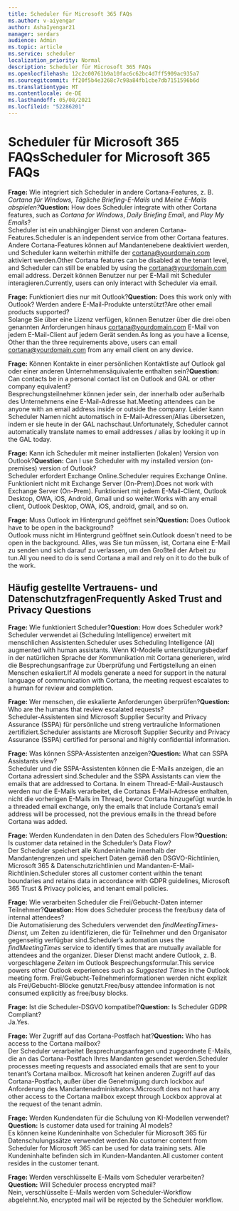```yaml
---
title: Scheduler für Microsoft 365 FAQs
ms.author: v-aiyengar
author: AshaIyengar21
manager: serdars
audience: Admin
ms.topic: article
ms.service: scheduler
localization_priority: Normal
description: Scheduler für Microsoft 365 FAQs
ms.openlocfilehash: 12c2c00761b9a10fac6c62bc4d7ff5909ac935a7
ms.sourcegitcommit: ff20f5b4e3268c7c98a84fb1cbe7db7151596b6d
ms.translationtype: MT
ms.contentlocale: de-DE
ms.lasthandoff: 05/08/2021
ms.locfileid: "52286201"
---
```

# <a name="scheduler-for-microsoft-365-faqs"></a><span data-ttu-id="a6d8d-103">Scheduler für Microsoft 365 FAQs</span><span class="sxs-lookup"><span data-stu-id="a6d8d-103">Scheduler for Microsoft 365 FAQs</span></span>

<span data-ttu-id="a6d8d-104">**Frage:** Wie integriert sich Scheduler in andere Cortana-Features, z. B. *Cortana für Windows,* *Tägliche Briefing-E-Mails* und *Meine E-Mails abspielen?*</span><span class="sxs-lookup"><span data-stu-id="a6d8d-104">**Question:** How does Scheduler integrate with other Cortana features, such as *Cortana for Windows*, *Daily Briefing Email*, and *Play My Emails*?</span></span></br>
<span data-ttu-id="a6d8d-105">Scheduler ist ein unabhängiger Dienst von anderen Cortana-Features.</span><span class="sxs-lookup"><span data-stu-id="a6d8d-105">Scheduler is an independent service from other Cortana features.</span></span> <span data-ttu-id="a6d8d-106">Andere Cortana-Features können auf Mandantenebene deaktiviert werden, und Scheduler kann weiterhin mithilfe der cortana@yourdomain.com aktiviert werden.</span><span class="sxs-lookup"><span data-stu-id="a6d8d-106">Other Cortana features can be disabled at the tenant level, and Scheduler can still be enabled by using the cortana@yourdomain.com email address.</span></span> <span data-ttu-id="a6d8d-107">Derzeit können Benutzer nur per E-Mail mit Scheduler interagieren.</span><span class="sxs-lookup"><span data-stu-id="a6d8d-107">Currently, users can only interact with Scheduler via email.</span></span>

<span data-ttu-id="a6d8d-108">**Frage:** Funktioniert dies nur mit Outlook?</span><span class="sxs-lookup"><span data-stu-id="a6d8d-108">**Question:** Does this work only with Outlook?</span></span> <span data-ttu-id="a6d8d-109">Werden andere E-Mail-Produkte unterstützt?</span><span class="sxs-lookup"><span data-stu-id="a6d8d-109">Are other email products supported?</span></span></br>
<span data-ttu-id="a6d8d-110">Solange Sie über eine Lizenz verfügen, können Benutzer über die drei oben genannten Anforderungen hinaus cortana@yourdomain.com E-Mail von jedem E-Mail-Client auf jedem Gerät senden.</span><span class="sxs-lookup"><span data-stu-id="a6d8d-110">As long as you have a license, Other than the three requirements above, users can email cortana@yourdomain.com from any email client on any device.</span></span>

<span data-ttu-id="a6d8d-111">**Frage:** Können Kontakte in einer persönlichen Kontaktliste auf Outlook gal oder einer anderen Unternehmensäquivalente enthalten sein?</span><span class="sxs-lookup"><span data-stu-id="a6d8d-111">**Question:** Can contacts be in a personal contact list on Outlook and GAL or other company equivalent?</span></span></br>
<span data-ttu-id="a6d8d-112">Besprechungsteilnehmer können jeder sein, der innerhalb oder außerhalb des Unternehmens eine E-Mail-Adresse hat.</span><span class="sxs-lookup"><span data-stu-id="a6d8d-112">Meeting attendees can be anyone with an email address inside or outside the company.</span></span> <span data-ttu-id="a6d8d-113">Leider kann Scheduler Namen nicht automatisch in E-Mail-Adressen/Alias übersetzen, indem er sie heute in der GAL nachschaut.</span><span class="sxs-lookup"><span data-stu-id="a6d8d-113">Unfortunately, Scheduler cannot automatically translate names to email addresses / alias by looking it up in the GAL today.</span></span>

<span data-ttu-id="a6d8d-114">**Frage:** Kann ich Scheduler mit meiner installierten (lokalen) Version von Outlook?</span><span class="sxs-lookup"><span data-stu-id="a6d8d-114">**Question:** Can I use Scheduler with my installed version (on-premises) version of Outlook?</span></span></br>
<span data-ttu-id="a6d8d-115">Scheduler erfordert Exchange Online.</span><span class="sxs-lookup"><span data-stu-id="a6d8d-115">Scheduler requires Exchange Online.</span></span> <span data-ttu-id="a6d8d-116">Funktioniert nicht mit Exchange Server (On-Prem).</span><span class="sxs-lookup"><span data-stu-id="a6d8d-116">Does not work with Exchange Server (On-Prem).</span></span> <span data-ttu-id="a6d8d-117">Funktioniert mit jedem E-Mail-Client, Outlook Desktop, OWA, iOS, Android, Gmail und so weiter.</span><span class="sxs-lookup"><span data-stu-id="a6d8d-117">Works with any email client, Outlook Desktop, OWA, iOS, android, gmail, and so on.</span></span>

<span data-ttu-id="a6d8d-118">**Frage:** Muss Outlook im Hintergrund geöffnet sein?</span><span class="sxs-lookup"><span data-stu-id="a6d8d-118">**Question:** Does Outlook have to be open in the background?</span></span></br>
<span data-ttu-id="a6d8d-119">Outlook muss nicht im Hintergrund geöffnet sein.</span><span class="sxs-lookup"><span data-stu-id="a6d8d-119">Outlook doesn't need to be open in the background.</span></span> <span data-ttu-id="a6d8d-120">Alles, was Sie tun müssen, ist, Cortana eine E-Mail zu senden und sich darauf zu verlassen, um den Großteil der Arbeit zu tun.</span><span class="sxs-lookup"><span data-stu-id="a6d8d-120">All you need to do is send Cortana a mail and rely on it to do the bulk of the work.</span></span>

## <a name="frequently-asked-trust-and-privacy-questions"></a><span data-ttu-id="a6d8d-121">Häufig gestellte Vertrauens- und Datenschutzfragen</span><span class="sxs-lookup"><span data-stu-id="a6d8d-121">Frequently Asked Trust and Privacy Questions</span></span>

<span data-ttu-id="a6d8d-122">**Frage:** Wie funktioniert Scheduler?</span><span class="sxs-lookup"><span data-stu-id="a6d8d-122">**Question:** How does Scheduler work?</span></span></br>
<span data-ttu-id="a6d8d-123">Scheduler verwendet ai (Scheduling Intelligence) erweitert mit menschlichen Assistenten.</span><span class="sxs-lookup"><span data-stu-id="a6d8d-123">Scheduler uses Scheduling Intelligence (AI) augmented with human assistants.</span></span> <span data-ttu-id="a6d8d-124">Wenn KI-Modelle unterstützungsbedarf in der natürlichen Sprache der Kommunikation mit Cortana generieren, wird die Besprechungsanfrage zur Überprüfung und Fertigstellung an einen Menschen eskaliert.</span><span class="sxs-lookup"><span data-stu-id="a6d8d-124">If AI models generate a need for support in the natural language of communication with Cortana, the meeting request escalates to a human for review and completion.</span></span>

<span data-ttu-id="a6d8d-125">**Frage:** Wer menschen, die eskalierte Anforderungen überprüfen?</span><span class="sxs-lookup"><span data-stu-id="a6d8d-125">**Question:** Who are the humans that review escalated requests?</span></span> </br>
<span data-ttu-id="a6d8d-126">Scheduler-Assistenten sind Microsoft Supplier Security and Privacy Assurance (SSPA) für persönliche und streng vertrauliche Informationen zertifiziert.</span><span class="sxs-lookup"><span data-stu-id="a6d8d-126">Scheduler assistants are Microsoft Supplier Security and Privacy Assurance (SSPA) certified for personal and highly confidential information.</span></span> 

<span data-ttu-id="a6d8d-127">**Frage:** Was können SSPA-Assistenten anzeigen?</span><span class="sxs-lookup"><span data-stu-id="a6d8d-127">**Question:** What can SSPA Assistants view?</span></span></br>
<span data-ttu-id="a6d8d-128">Scheduler und die SSPA-Assistenten können die E-Mails anzeigen, die an Cortana adressiert sind.</span><span class="sxs-lookup"><span data-stu-id="a6d8d-128">Scheduler and the SSPA Assistants can view  the emails that are addressed to Cortana.</span></span> <span data-ttu-id="a6d8d-129">In einem Thread-E-Mail-Austausch werden nur die E-Mails verarbeitet, die Cortanas E-Mail-Adresse enthalten, nicht die vorherigen E-Mails im Thread, bevor Cortana hinzugefügt wurde.</span><span class="sxs-lookup"><span data-stu-id="a6d8d-129">In a threaded email exchange, only the emails that include Cortana’s email address will be processed, not the previous emails in the thread before Cortana was added.</span></span>   

<span data-ttu-id="a6d8d-130">**Frage:** Werden Kundendaten in den Daten des Schedulers Flow?</span><span class="sxs-lookup"><span data-stu-id="a6d8d-130">**Question:** Is customer data retained in the Scheduler’s Data Flow?</span></span> </br>
<span data-ttu-id="a6d8d-131">Der Scheduler speichert alle Kundeninhalte innerhalb der Mandantengrenzen und speichert Daten gemäß den DSGVO-Richtlinien, Microsoft 365 & Datenschutzrichtlinien und Mandanten-E-Mail-Richtlinien.</span><span class="sxs-lookup"><span data-stu-id="a6d8d-131">Scheduler stores all customer content within the tenant boundaries and retains data in accordance with GDPR guidelines, Microsoft 365 Trust & Privacy policies, and tenant email policies.</span></span>

<span data-ttu-id="a6d8d-132">**Frage:** Wie verarbeiten Scheduler die Frei/Gebucht-Daten interner Teilnehmer?</span><span class="sxs-lookup"><span data-stu-id="a6d8d-132">**Question:** How does Scheduler process the free/busy data of internal attendees?</span></span> </br>
<span data-ttu-id="a6d8d-133">Die Automatisierung des Schedulers verwendet den *findMeetingTimes-Dienst,* um Zeiten zu identifizieren, die für Teilnehmer und den Organisator gegenseitig verfügbar sind.</span><span class="sxs-lookup"><span data-stu-id="a6d8d-133">Scheduler’s automation uses the *findMeetingTimes* service to identify times that are mutually available for attendees and the organizer.</span></span> <span data-ttu-id="a6d8d-134">Dieser Dienst macht andere Outlook, z. B. vorgeschlagene *Zeiten* im Outlook Besprechungsformular.</span><span class="sxs-lookup"><span data-stu-id="a6d8d-134">This service powers other Outlook experiences such as *Suggested Times* in the Outlook meeting form.</span></span> <span data-ttu-id="a6d8d-135">Frei/Gebucht-Teilnehmerinformationen werden nicht explizit als Frei/Gebucht-Blöcke genutzt.</span><span class="sxs-lookup"><span data-stu-id="a6d8d-135">Free/busy attendee information is not consumed explicitly as free/busy blocks.</span></span> 

<span data-ttu-id="a6d8d-136">**Frage:** Ist die Scheduler-DSGVO kompatibel?</span><span class="sxs-lookup"><span data-stu-id="a6d8d-136">**Question:** Is Scheduler GDPR Compliant?</span></span> </br>
<span data-ttu-id="a6d8d-137">Ja.</span><span class="sxs-lookup"><span data-stu-id="a6d8d-137">Yes.</span></span>

<span data-ttu-id="a6d8d-138">**Frage:** Wer Zugriff auf das Cortana-Postfach hat?</span><span class="sxs-lookup"><span data-stu-id="a6d8d-138">**Question:** Who has access to the Cortana mailbox?</span></span> </br>
<span data-ttu-id="a6d8d-139">Der Scheduler verarbeitet Besprechungsanfragen und zugeordnete E-Mails, die an das Cortana-Postfach Ihres Mandanten gesendet werden.</span><span class="sxs-lookup"><span data-stu-id="a6d8d-139">Scheduler processes meeting requests and associated emails that are sent to your tenant’s Cortana mailbox.</span></span> <span data-ttu-id="a6d8d-140">Microsoft hat keinen anderen Zugriff auf das Cortana-Postfach, außer über die Genehmigung durch lockbox auf Anforderung des Mandantenadministrators.</span><span class="sxs-lookup"><span data-stu-id="a6d8d-140">Microsoft does not have any other access to the Cortana mailbox except through Lockbox approval at the request of the tenant admin.</span></span>  

<span data-ttu-id="a6d8d-141">**Frage:** Werden Kundendaten für die Schulung von KI-Modellen verwendet?</span><span class="sxs-lookup"><span data-stu-id="a6d8d-141">**Question:** Is customer data used for training AI models?</span></span></br>
<span data-ttu-id="a6d8d-142">Es können keine Kundeninhalte von Scheduler für Microsoft 365 für Datenschulungssätze verwendet werden.</span><span class="sxs-lookup"><span data-stu-id="a6d8d-142">No customer content from Scheduler for Microsoft 365 can be used for data training sets.</span></span> <span data-ttu-id="a6d8d-143">Alle Kundeninhalte befinden sich im Kunden-Mandanten.</span><span class="sxs-lookup"><span data-stu-id="a6d8d-143">All customer content resides in the customer tenant.</span></span>  

<span data-ttu-id="a6d8d-144">**Frage:** Werden verschlüsselte E-Mails vom Scheduler verarbeiten?</span><span class="sxs-lookup"><span data-stu-id="a6d8d-144">**Question:** Will Scheduler process encrypted mail?</span></span></br>
<span data-ttu-id="a6d8d-145">Nein, verschlüsselte E-Mails werden vom Scheduler-Workflow abgelehnt.</span><span class="sxs-lookup"><span data-stu-id="a6d8d-145">No, encrypted mail will be rejected by the Scheduler workflow.</span></span> 




